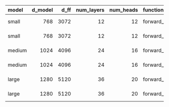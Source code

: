 | model   |   d_model |   d_ff |   num_layers |   num_heads | function         | mean_time   | std_time   |
|:--------|----------:|-------:|-------------:|------------:|:-----------------|:------------|:-----------|
| small   |       768 |   3072 |           12 |          12 | forward_only     | 0.0227 s    | 0.0006 s   |
| small   |       768 |   3072 |           12 |          12 | forward_backward | 0.0755 s    | 0.0004 s   |
| medium  |      1024 |   4096 |           24 |          16 | forward_only     | 0.0677 s    | 0.0002 s   |
| medium  |      1024 |   4096 |           24 |          16 | forward_backward | 0.2338 s    | 0.0009 s   |
| large   |      1280 |   5120 |           36 |          20 | forward_only     | 0.1513 s    | 0.0008 s   |
| large   |      1280 |   5120 |           36 |          20 | forward_backward | 0.5250 s    | 0.0004 s   |
